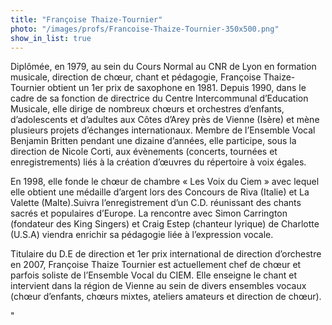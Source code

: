 ```yaml
---
title: "Françoise Thaize-Tournier"
photo: "/images/profs/Francoise-Thaize-Tournier-350x500.png"
show_in_list: true
---
```


Diplômée, en 1979, au sein du Cours Normal au CNR de Lyon en formation musicale, direction de chœur, chant et pédagogie, Françoise Thaize-Tournier obtient un 1er prix de saxophone en 1981. Depuis 1990, dans le cadre de sa fonction de directrice du Centre Intercommunal d’Education Musicale, elle dirige de nombreux chœurs et orchestres d’enfants, d’adolescents et d’adultes aux Côtes d’Arey près de Vienne (Isère) et mène plusieurs projets d’échanges internationaux. Membre de l’Ensemble Vocal Benjamin Britten pendant une dizaine d’années, elle participe, sous la direction de Nicole Corti, aux évènements (concerts, tournées et enregistrements) liés à la création d’œuvres du répertoire à voix égales.</p>

En 1998, elle fonde le chœur de chambre « Les Voix du Ciem&nbsp;&raquo; avec lequel elle obtient une médaille d’argent lors des Concours de Riva (Italie) et La Valette (Malte).Suivra l’enregistrement d’un C.D. réunissant des chants sacrés et populaires d’Europe. La rencontre avec Simon Carrington (fondateur des King Singers) et Craig Estep (chanteur lyrique) de Charlotte (U.S.A) viendra enrichir sa pédagogie liée à l’expression vocale.</p>

Titulaire du D.E de direction  et 1er prix international de direction d’orchestre en 2007, Françoise Thaize Tournier est actuellement chef de chœur et parfois soliste de l’Ensemble Vocal du CIEM. Elle enseigne le chant et intervient dans la région de Vienne au sein de divers ensembles vocaux (chœur d’enfants, chœurs mixtes, ateliers amateurs et direction de chœur).</p>"
